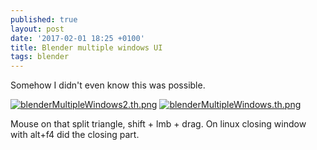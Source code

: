 ```yaml
---
published: true
layout: post
date: '2017-02-01 18:25 +0100'
title: Blender multiple windows UI
tags: blender
---
```

Somehow I didn't even know this was possible.

[![blenderMultipleWindows2.th.png](https://images.weserv.nl/?url=//cdn.scrot.moe/images/2017/02/01/blenderMultipleWindows2.th.png)](https://scrot.moe/image/1yJXd) [![blenderMultipleWindows.th.png](https://images.weserv.nl/?url=//cdn.scrot.moe/images/2017/02/01/blenderMultipleWindows.th.png)](https://scrot.moe/image/1y2aY)

Mouse on that split triangle, shift + lmb + drag. On linux closing window with alt+f4 did the closing part.
